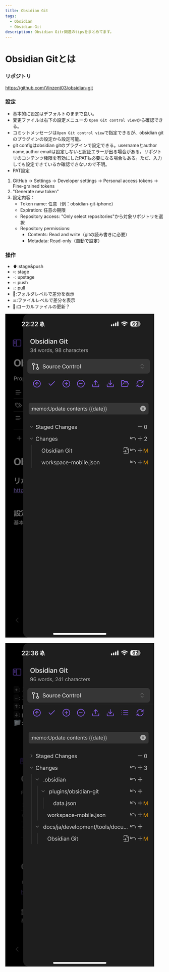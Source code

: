 ```yaml
---
title: Obsidian Git
tags:
  - Obsidian
  - Obsidian-Git
description: Obsidian Gitr関連のtipsをまとめてます。
---
```

# Obsidian Gitとは

### リポジトリ

https://github.com/Vinzent03/obsidian-git

### 設定

- 基本的に設定はデフォルトのままで良い。
- 変更ファイルは右下の設定メニューの
`Open Git control view`から確認できる。
- コミットメッセージは`Open Git control view`で指定できるが、obsidian gitのプラグインの設定から設定可能。
- git configはobsidian gitのプラグインで設定できる。usernameとauthor name,author emailは設定しないと認証エラーが出る場合がある。リポジトリのコンテンツ権限を有効にしたPATも必要になる場合もある。ただ、入力しても設定できているか確認できないので不明。
- PAT設定
1. GitHub → Settings → Developer settings → Personal access tokens → Fine-grained tokens
2. "Generate new token"
3. 設定内容：
   - Token name: 任意（例：obsidian-git-iphone）
   - Expiration: 任意の期限
   - Repository access: "Only select repositories"から対象リポジトリを選択
   - Repository permissions:
     - Contents: Read and write（gitの読み書きに必要）
     - Metadata: Read-only（自動で設定）

### 操作

- ⬆️:stage&push
- `+`: stage
- `-`: upstage
- `↑`: push
- `↓`: pull
- 📁:フォルダレベルで差分を表示
- `三`:ファイルレベルで差分を表示
- 🔄:ローカルファイルの更新？

![IMG_5304.png](./images/IMG_5304.png)

![IMG_5306.png](./images/IMG_5306.png)
